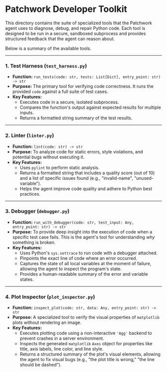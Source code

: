 # Patchwork Developer Toolkit

This directory contains the suite of specialized tools that the Patchwork agent uses to diagnose, debug, and repair Python code. Each tool is designed to be run in a secure, sandboxed subprocess and provides structured feedback that the agent can reason about.

Below is a summary of the available tools.

---

### 1. Test Harness (`test_harness.py`)

- **Function:** `run_tests(code: str, tests: List[Dict], entry_point: str) -> str`
- **Purpose:** The primary tool for verifying code correctness. It runs the provided `code` against a full suite of test cases.
- **Key Features:**
  - Executes code in a secure, isolated subprocess.
  - Compares the function's output against expected results for multiple inputs.
  - Returns a formatted string summary of the test results.

---

### 2. Linter (`linter.py`)

- **Function:** `lint(code: str) -> str`
- **Purpose:** To analyze code for static errors, style violations, and potential bugs without executing it.
- **Key Features:**
  - Uses `pylint` to perform static analysis.
  - Returns a formatted string that includes a quality score (out of 10) and a list of specific issues found (e.g., "invalid-name", "unused-variable").
  - Helps the agent improve code quality and adhere to Python best practices.

---

### 3. Debugger (`debugger.py`)

- **Function:** `run_with_debugger(code: str, test_input: Any, entry_point: str) -> str`
- **Purpose:** To provide deep insight into the execution of code when a specific test case fails. This is the agent's tool for understanding *why* something is broken.
- **Key Features:**
  - Uses Python's `sys.settrace` to run code with a debugger attached.
  - Pinpoints the exact line of code where an error occurred.
  - Captures the state of all local variables at the moment of failure, allowing the agent to inspect the program's state.
  - Provides a human-readable summary of the error and variable states.

---

### 4. Plot Inspector (`plot_inspector.py`)

- **Function:** `inspect_plot(code: str, data: Any, entry_point: str) -> str`
- **Purpose:** A specialized tool to verify the visual properties of `matplotlib` plots without rendering an image.
- **Key Features:**
  - Executes plotting code using a non-interactive `'Agg'` backend to prevent crashes in a server environment.
  - Inspects the generated `matplotlib` `Axes` object for properties like title, axis labels, line color, and line style.
  - Returns a structured summary of the plot's visual elements, allowing the agent to fix visual bugs (e.g., "the plot title is wrong," "the line should be dashed").
